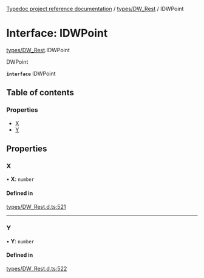 [Typedoc project reference documentation](../README.md) / [types/DW_Rest](../modules/types_dw_rest.md) / IDWPoint

# Interface: IDWPoint

[types/DW_Rest](../modules/types_dw_rest.md).IDWPoint

DWPoint

**`interface`** IDWPoint

## Table of contents

### Properties

- [X](types_dw_rest.idwpoint.md#x)
- [Y](types_dw_rest.idwpoint.md#y)

## Properties

### X

• **X**: `number`

#### Defined in

[types/DW_Rest.d.ts:521](https://github.com/DocuWare/REST-Sample-TS/blob/beb3ada/src/types/DW_Rest.d.ts#L521)

___

### Y

• **Y**: `number`

#### Defined in

[types/DW_Rest.d.ts:522](https://github.com/DocuWare/REST-Sample-TS/blob/beb3ada/src/types/DW_Rest.d.ts#L522)
